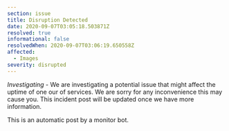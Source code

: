 ```yaml
---
section: issue
title: Disruption Detected
date: 2020-09-07T03:05:18.503871Z
resolved: true
informational: false
resolvedWhen: 2020-09-07T03:06:19.650558Z
affected:
  - Images
severity: disrupted
---
```

*Investigating* - We are investigating a potential issue that might affect the uptime of one our of services. We are sorry for any inconvenience this may cause you. This incident post will be updated once we have more information.

This is an automatic post by a monitor bot.
        
